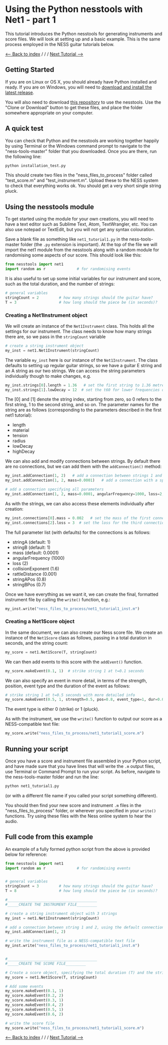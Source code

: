 # Using the Python nesstools with Net1 - part 1
This tutorial introduces the Python nesstools for generating instruments and score files. We will look at setting up and a basic example. This is the same process employed in the NESS guitar tutorials below.

[<-- Back to index](https://tommmmudd.github.io/ness-tools/) / / / [Next Tutorial -->](https://tommmmudd.github.io/ness-tools/tutorials/net1-tutorial2/)

## Getting Started
If you are on Linux or OS X, you should already have Python installed and ready. If you are on Windows, you will need to [download and install the latest release](https://www.python.org/downloads/windows/). 

You will also need to download [this repository](https://github.com/tommmmudd/ness-tools) to use the nesstools. Use the "Clone or Download" button to get these files, and place the folder somewhere appropriate on your computer.

## A quick test
You can check that Python and the nesstools are working together happily by using Terminal or the Windows command prompt to navigate to the "ness-tools-master" folder that you downloaded. Once you are there, run the following line:
```bash
python installation_test.py
```

This should create two files in the "ness_files_to_process" folder called "test_score.m" and "test_instrument.m". Upload these to the NESS system to check that everything works ok. You should get a very short single string pluck.

## Using the nesstools module
To get started using the module for your own creations, you will need to have a text editor such as Sublime Text, Atom, TextWrangler, etc. You can also use notepad or TextEdit, but you will not get any syntax colouration.

Save a blank file as something like ```net1_tutorial1.py``` in the ness-tools-master folder (the ```.py``` extension is important).
At the top of the file we will import the net1 module from the nesstools along with a random module for randomising some aspects of our score. This should look like this:

```python
from nesstools import net1
import random as r  			# for randomising events
```

It is also useful to set up some initial variables for our instrument and score, such as the total duration, and the number of strings:
```python
# general variables
stringCount = 2         # how many strings should the guitar have?
T = 3                   # how long should the piece be (in seconds)?
```

### Creating a Net1Instrument object
We will create an instance of the ```Net1Instrument``` class. This holds all the settings for our instrument. The class needs to know how many strings there are, so we pass in the ```stringCount``` variable
```python
# create a string instrument object
my_inst = net1.Net1Instrument(stringCount)
```

The variable ```my_inst``` here is our instance of the ```Net1Instrument```. The class defaults to setting up regular guitar strings, so we have a guitar E string and an A string as our two strings. We can access the string parameters individually though to make changes, e.g.
```python
my_inst.strings[0].length = 1.36   # set the first string to 1.36 metres
my_inst.strings[1].lowDecay = 12  # set the t60 for lower frequencies of the second string to 12 seconds
```
The [0] and [1] denote the string index, starting from zero, so 0 refers to the first string, 1 to the second string, and so on. The parameter names for the string are as follows (corresponding to the parameters described in the first net1 tutorial):
- length
- material
- tension
- radius
- lowDecay
- highDecay

We can also add and modify connections between strings. By default there are no connections, but we can add them with the ```addConnection()``` method:
```python
my_inst.addConnection(1, 2)   # add a connection between strings 1 and 2 with default parameters
my_inst.addConnection(1, 2, mass=0.0001)   # add a connection with a specific mass

# add a connection specifying all parameters
my_inst.addConnection(1, 2, mass=0.0001, angularFrequency=1000, loss=2, collisionExponent=1.6, rattleDistance=0.001, stringAPos=0.8, stringBPos=0.8)
```

As with the strings, we can also access these elements individually after creation:
```python
my_inst.connections[0].mass = 0.002   # set the mass of the first connection to 0.002 kg
my_inst.connections[2].loss = 3  # set the loss for the third connection to 3
```

The full parameter list (with defaults) for the connections is as follows:
- stringA (default: 1)
- stringB (default: 1)
- mass (default: 0.0001) 
- angularFrequency (1000)
- loss (2)
- collisionExponent (1.6)
- rattleDistance (0.001)
- stringAPos (0.8)
- stringBPos (0.7)

Once we have everything as we want it, we can create the final, formatted instrument file by calling the ```write()``` function, e.g.:
```python
my_inst.write("ness_files_to_process/net1_tutorial1_inst.m")
```

### Creating a Net1Score object
In the same document, we can also create our Ness score file. We create an instance of the ```Net1Score``` class as follows, passing in a total duration in seconds, and the string count:
```python
my_score = net1.Net1Score(T, stringCount)
```

We can then add events to this score with the ```addEvent()``` function.
```python
my_score.makeEvent(0.1, 1)  # strike string 1 at t=0.1 seconds
```
We can also specify an event in more detail, in terms of the strength, position, event type and the duration of the event as follows:
```python
# strike string 1 at t=0.5 seconds with more detailed info
my_score.makeEvent(0.5, 1, strength=0.5, pos=0.8, event_type=1, dur=0.002)  
```
The event type is either 0 (strike) or 1 (pluck). 

As with the instrument, we use the ```write()``` function to output our score as a NESS-compatible text file:
```python
my_score.write("ness_files_to_process/net1_tutorial1_score.m")
```

## Running your script
Once you have a score and instrument file assembled in your Python script, and have made sure that you have lines that will write the ```.m``` output files, use Terminal or Command Prompt to run your script. As before, navigate to the ness-tools-master folder and run the line:
```python
python net1_tutorial1.py
```
(or with a different file name if you called your script something different).

You should then find your new score and instrument ```.m``` files in the "ness_files_to_process" folder, or wherever you specified in your ```write()``` functions. Try using these files with the Ness online system to hear the audio.

## Full code from this example
An example of a fully formed python script from the above is provided below for reference:

```python
from nesstools import net1
import random as r  			# for randomising events


# general variables
stringCount = 3         # how many strings should the guitar have?
T = 8                   # how long should the piece be (in seconds)?

#________________________________________
#_____CREATE THE INSTRUMENT FILE_________

# create a string instrument object with 3 strings
my_inst = net1.Net1Instrument(stringCount)

# add a connection between string 1 and 2, using the default connection parameters
my_inst.addConnection(1, 2)

# write the instrument file as a NESS-compatible text file
my_inst.write("ness_files_to_process/net1_tutorial1_inst.m")


#________________________________________
#_____CREATE THE SCORE FILE_________

# Create a score object, specifying the total duration (T) and the string count (stringCount)
my_score = net1.Net1Score(T, stringCount)    

# Add some events
my_score.makeEvent(0.1, 1)
my_score.makeEvent(0.2, 2)
my_score.makeEvent(0.3, 1)
my_score.makeEvent(0.4, 2)
my_score.makeEvent(0.5, 1)
my_score.makeEvent(0.6, 2)

# write the score file
my_score.write("ness_files_to_process/net1_tutorial1_score.m")
```

[<-- Back to index](https://tommmmudd.github.io/ness-tools/) / / / [Next Tutorial -->](https://tommmmudd.github.io/ness-tools/tutorials/net1-tutorial2/)
